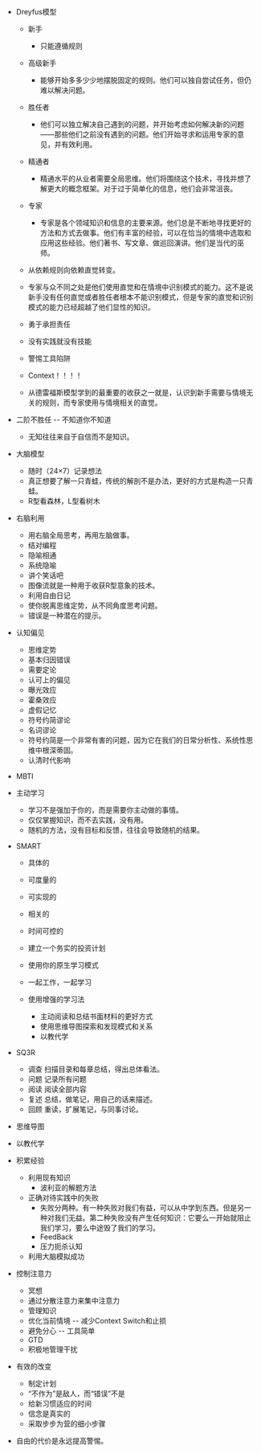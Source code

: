 - Dreyfus模型
	- 新手
		- 只能遵循规则
	- 高级新手
		- 能够开始多多少少地摆脱固定的规则。他们可以独自尝试任务，但仍难以解决问题。
	- 胜任者
		- 他们可以独立解决自己遇到的问题，并开始考虑如何解决新的问题——那些他们之前没有遇到的问题。他们开始寻求和运用专家的意见，并有效利用。
	- 精通者
		- 精通水平的从业者需要全局思维。他们将围绕这个技术，寻找并想了解更大的概念框架。对于过于简单化的信息，他们会非常沮丧。
	- 专家
		- 专家是各个领域知识和信息的主要来源。他们总是不断地寻找更好的方法和方式去做事。他们有丰富的经验，可以在恰当的情境中选取和应用这些经验。他们著书、写文章、做巡回演讲。他们是当代的巫师。
	- 	从依赖规则向依赖直觉转变。
	- 专家与众不同之处是他们使用直觉和在情境中识别模式的能力。这不是说新手没有任何直觉或者胜任者根本不能识别模式，但是专家的直觉和识别模式的能力已经超越了他们显性的知识。
	- 勇于承担责任
	- 没有实践就没有技能
	- 警惕工具陷阱
	- Context！！！！

	- 从德雷福斯模型学到的最重要的收获之一就是，认识到新手需要与情境无关的规则，而专家使用与情境相关的直觉。

- 二阶不胜任	 -- 不知道你不知道
	- 无知往往来自于自信而不是知识。

- 大脑模型
	- 随时（24×7）记录想法
	- 真正想要了解一只青蛙，传统的解剖不是办法，更好的方式是构造一只青蛙。
	- R型看森林，L型看树木

- 右脑利用
	- 用右脑全局思考，再用左脑做事。
	- 结对编程
	- 隐喻相通
	- 系统隐喻
	- 讲个笑话吧
	- 图像流就是一种用于收获R型意象的技术。
	- 利用自由日记
	- 使你脱离思维定势，从不同角度思考问题。
	- 	错误是一种潜在的提示。

- 认知偏见
	- 思维定势
	- 基本归因错误
	- 需要定论
	- 认可上的偏见
	- 曝光效应
	- 霍桑效应
	- 虚假记忆
	- 符号约简谬论
	- 名词谬论
	- 符号约简是一个非常有害的问题，因为它在我们的日常分析性、系统性思维中根深蒂固。
	- 认清时代影响

- MBTI

- 主动学习
	- 学习不是强加于你的，而是需要你主动做的事情。
	- 仅仅掌握知识，而不去实践，没有用。
	- 随机的方法，没有目标和反馈，往往会导致随机的结果。

- SMART
	- 具体的
	- 可度量的
	- 可实现的
	- 相关的
	- 时间可控的

	- 建立一个务实的投资计划
	- 使用你的原生学习模式
	- 一起工作，一起学习
	- 使用增强的学习法
		- 主动阅读和总结书面材料的更好方式
		- 使用思维导图探索和发现模式和关系
		- 以教代学

- SQ3R
	- 调查 扫描目录和每章总结，得出总体看法。
	- 问题 记录所有问题
	- 阅读 阅读全部内容
	- 复述 总结，做笔记，用自己的话来描述。
	- 回顾 重读，扩展笔记，与同事讨论。

- 思维导图

- 以教代学

- 积累经验
	- 利用现有知识
		- 波利亚的解题方法
	- 正确对待实践中的失败
		- 失败分两种。有一种失败对我们有益，可以从中学到东西。但是另一种对我们无益。第二种失败没有产生任何知识：它要么一开始就阻止我们学习，要么中途毁了我们的学习。
		- FeedBack
		- 压力扼杀认知
	- 利用大脑模拟成功

- 控制注意力
	- 冥想
	- 通过分散注意力来集中注意力
	- 管理知识
	- 优化当前情境 -- 减少Context Switch和止损
	- 避免分心 -- 工具简单
	- GTD
	- 积极地管理干扰
	
- 有效的改变 
	- 制定计划
	- “不作为”是敌人，而“错误”不是
	- 给新习惯适应的时间
	- 信念是真实的
	- 采取步步为营的细小步骤

- 自由的代价是永远提高警惕。

